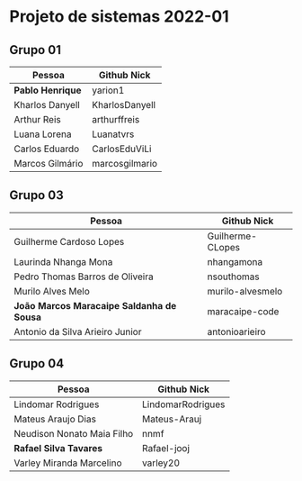 # Projeto de sistemas 2022-01


## Grupo 01

| Pessoa | Github Nick |
|----|----|
| **Pablo Henrique** | yarion1  |
| Kharlos Danyell | KharlosDanyell  |
| Arthur Reis | arthurffreis  |
| Luana Lorena  | Luanatvrs  |
| Carlos Eduardo  | CarlosEduViLi  |
| Marcos Gilmário  | marcosgilmario  |


## Grupo 03

| Pessoa | Github Nick |
|----|----|
| Guilherme Cardoso Lopes | Guilherme-CLopes  |
| Laurinda Nhanga Mona  | nhangamona  |
| Pedro Thomas Barros de Oliveira | nsouthomas |
| Murilo Alves Melo  | murilo-alvesmelo  |
| **João Marcos Maracaipe Saldanha de Sousa** | maracaipe-code  |
| Antonio da Silva Arieiro Junior | antonioarieiro  |

## Grupo 04

| Pessoa | Github Nick |
|----|----|
| Lindomar Rodrigues | LindomarRodrigues  |
| Mateus Araujo Dias | Mateus-Arauj |
| Neudison Nonato Maia Filho  | nnmf  |
| **Rafael Silva Tavares**  | Rafael-jooj  |
| Varley Miranda Marcelino  | varley20  |
